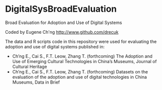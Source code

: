 # DigitalSysBroadEvaluation
Broad Evaluation for Adoption and Use of Digital Systems

Coded by Eugene Ch'ng
http://www.github.com/drecuk

The data and R scripts code in this repository were used for evaluating the adoption and use of digital systems published in:
- Ch’ng E., Cai S., F.T. Leow, Zhang T. (forthcoming) The Adoption and Use of Emerging Cultural Technologies in China’s Museums, Journal of Cultural Heritage
- Ch’ng E., Cai S., F.T. Leow, Zhang T. (forthcoming) Datasets on the evaluation of the adoption and use of digital technologies in China Museums, Data in Brief
